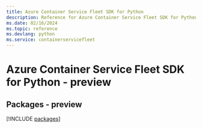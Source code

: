 ```yaml
---
title: Azure Container Service Fleet SDK for Python
description: Reference for Azure Container Service Fleet SDK for Python
ms.date: 02/16/2024
ms.topic: reference
ms.devlang: python
ms.service: containerservicefleet
---
```

# Azure Container Service Fleet SDK for Python - preview
## Packages - preview
[!INCLUDE [packages](container-service-fleet-index.md)]